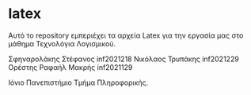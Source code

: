 # latex

Αυτό τo repository εμπεριέχει τα αρχεία Latex για την εργασία μας στο μάθημα Τεχνολόγια Λογισμικού.

Σφηναρολάκης Στέφανος inf2021218 Νικόλαος Τρυπάκης inf2021229 Ορέστης Ραφαήλ Μακρής inf2021129

Ιόνιο Πανεπιστήμιο Τμήμα Πληροφορικής.
